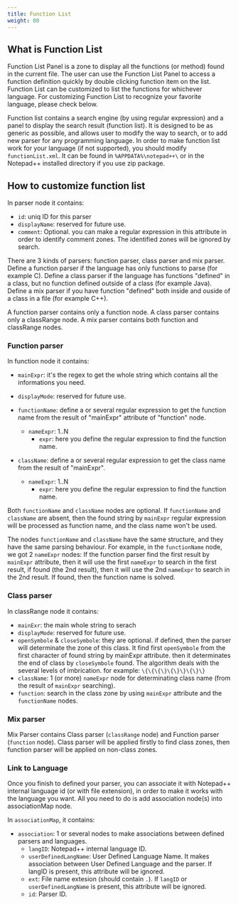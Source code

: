 ```yaml
---
title: Function List
weight: 80
---
```


## What is Function List
Function List Panel is a zone to display all the functions (or method) found in the current file. The user can use the Function List Panel to access a function definition quickly by double clicking function item on the list. Function List can be customized to list the functions for whichever language. For customizing Function List to recognize your favorite language, please check below.


Function list contains a search engine (by using regular expression) and a panel to display the search result (function list). It is designed to be as generic as possible, and allows user to modify the way to search, or to add new parser for any programming language.
In order to make function list work for your language (if not supported), you should modify `functionList.xml`. It can be found in `%APPDATA%\notepad++\` or in the Notepad++ installed directory if you use zip package.

## How to customize function list
In parser node it contains:

- `id`: uniq ID for this parser
- `displayName`: reserved for future use.
- `comment`: Optional. you can make a regular expression in this attribute in order to identify comment zones. The identified zones will be ignored by search.

There are 3 kinds of parsers: function parser, class parser and mix parser.
Define a function parser if the language has only functions to parse (for example C).
Define a class parser if the language has functions "defined" in a class, but no function defined outside of a class (for example Java).
Define a mix parser if you have function "defined" both inside and ouside of a class in a file (for example C++).

A function parser contains only a function node.
A class parser contains only a classRange node.
A mix parser contains both function and classRange nodes.

### Function parser
In function node it contains:

- `mainExpr`: it's the regex to get the whole string which contains all the informations you need.
- `displayMode`: reserved for future use.
- `functionName`: define a or several regular expression to get the function name from the result of "mainExpr" attribute of "function" node.
    - `nameExpr`: 1..N
        - `expr`: here you define the regular expression to find the function name.

- `className`: define a or several regular expression to get the class name from the result of "mainExpr".
    - `nameExpr`: 1..N
        - `expr`: here you define the regular expression to find the function name.

Both `functionName` and `className` nodes are optional.
If `functionName` and `className` are absent, then the found string by `mainExpr` regular expression will be processed as function name, and the class name won't be used.


The nodes `functionName` and `className` have the same structure, and they have the same parsing behaviour. For example, in the `functionName` node, we got 2 `nameExpr` nodes:
If the function parser find the first result by `mainExpr` attribute, then it will use the first `nameExpr` to search in the first result, if found (the 2nd result), then it will use the 2nd `nameExpr` to search in the 2nd result. If found, then the function name is solved.

### Class parser
In classRange node it contains:

- `mainExr`: the main whole string to serach
- `displayMode`: reserved for future use.
- `openSymbole` & `closeSymbole`: they are optional. if defined, then the parser will determinate the zone of this class. It find first `openSymbole` from the first character of found string by mainExpr attribute. then it determinates the end of class by `closeSymbole` found. The algorithm deals with the several levels of imbrication. for example: `\{\{\{\}\{\}\}\{\}\}`
- `className`: 1 (or more) `nameExpr` node for determinating class name (from the result of `mainExpr` searching).
- `function`: search in the class zone by using `mainExpr` attribute and the `functionName` nodes.

### Mix parser
Mix Parser contains Class parser (`classRange` node) and Function parser (`function` node).
Class parser will be applied firstly to find class zones, then function parser will be applied on non-class zones.

### Link to Language
Once you finish to defined your parser, you can associate it with Notepad++ internal language id (or with file extension), in order to make it works with the language you want. All you need to do is add association node(s) into associationMap node.

In `associationMap`, it contains:

- `association`: 1 or several nodes to make associations between defined parsers and languages.
    - `langID`: Notepad++ internal language ID.
    - `userDefinedLangName`: User Defined Language Name. It makes association between User Defined Language and the parser. If langID is present, this attribute will be ignored.
    - `ext`: File name extesion (should contain `.`). If `langID` or `userDefinedLangName` is present, this attribute will be ignored.
    - `id`: Parser ID.
